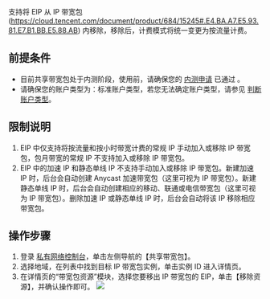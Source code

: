 支持将 EIP 从 IP 带宽包(https://cloud.tencent.com/document/product/684/15245#.E4.BA.A7.E5.93.81.E7.B1.BB.E5.88.AB) 内移除，移除后，计费模式将统一变更为按流量计费。

## 前提条件
- 目前共享带宽包处于内测阶段，使用前，请确保您的 [内测申请](https://cloud.tencent.com/apply/p/8o8lmsr5nj8) 已通过 。
- 请确保您的账户类型为：标准账户类型，若您无法确定账户类型，请参见 [判断账户类型](https://cloud.tencent.com/document/product/1199/49090#judge)。

## 限制说明
1. EIP 中仅支持将按流量和按小时带宽计费的常规 IP 手动加入或移除 IP 带宽包，包月带宽的常规 IP 不支持加入或移除 IP 带宽包。
2. EIP 中的加速 IP 和静态单线 IP 不支持手动加入或移除 IP 带宽包。新建加速 IP 时，后台会自动创建 Anycast 加速带宽包（这里可视为 IP 带宽包）。新建静态单线 IP 时，后台会自动创建相应的移动、联通或电信带宽包（这里可视为 IP 带宽包）。删除加速 IP 或静态单线 IP 时，后台会自动将该 IP 移除相应带宽包。

## 操作步骤
1. 登录 [私有网络控制台](https://console.cloud.tencent.com/vpc/vpc?rid=1)，单击左侧导航的【共享带宽包】。
2. 选择地域，在列表中找到目标 IP 带宽包实例，单击实例 ID 进入详情页。
3. 在详情页的“带宽包资源”模块，选择您要移出 IP 带宽包的 EIP，单击【移除资源】，并确认操作即可。
![](https://main.qcloudimg.com/raw/de3527f3f7648f8a6e3c374090a5c649.png)

